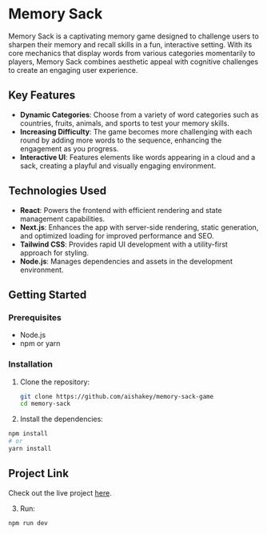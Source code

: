 # Memory Sack

Memory Sack is a captivating memory game designed to challenge users to sharpen their memory and recall skills in a fun, interactive setting. With its core mechanics that display words from various categories momentarily to players, Memory Sack combines aesthetic appeal with cognitive challenges to create an engaging user experience.

## Key Features

- **Dynamic Categories**: Choose from a variety of word categories such as countries, fruits, animals, and sports to test your memory skills.
- **Increasing Difficulty**: The game becomes more challenging with each round by adding more words to the sequence, enhancing the engagement as you progress.
- **Interactive UI**: Features elements like words appearing in a cloud and a sack, creating a playful and visually engaging environment.

## Technologies Used

- **React**: Powers the frontend with efficient rendering and state management capabilities.
- **Next.js**: Enhances the app with server-side rendering, static generation, and optimized loading for improved performance and SEO.
- **Tailwind CSS**: Provides rapid UI development with a utility-first approach for styling.
- **Node.js**: Manages dependencies and assets in the development environment.

## Getting Started

### Prerequisites

- Node.js
- npm or yarn

### Installation

1. Clone the repository:
   ```bash
   git clone https://github.com/aishakey/memory-sack-game
   cd memory-sack
   ```
2. Install the dependencies:

```bash
npm install
# or
yarn install
```
## Project Link

Check out the live project [here](https://memory-sack-game.vercel.app/).

3. Run:

```bash
npm run dev
```
